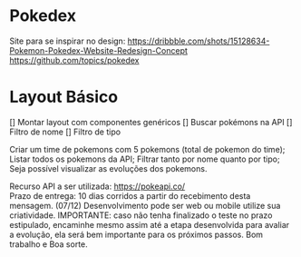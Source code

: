 # Pokedex

Site para se inspirar no design: 
https://dribbble.com/shots/15128634-Pokemon-Pokedex-Website-Redesign-Concept
https://github.com/topics/pokedex 

# Layout Básico 

[] Montar layout com componentes genéricos
[] Buscar pokémons na API
[] Filtro de nome
[] Filtro de tipo


Criar um time de pokemons com 5 pokemons (total de pokemon do time);
Listar todos os pokemons da API;
Filtrar tanto por nome quanto por tipo;
Seja possível visualizar as evoluções dos pokemons.

Recurso API a ser utilizada: https://pokeapi.co/  
Prazo de entrega: 10 dias corridos a partir do recebimento desta mensagem. (07/12)
Desenvolvimento pode ser web ou mobile utilize sua criatividade. 
IMPORTANTE: caso não tenha finalizado o teste no prazo estipulado, encaminhe mesmo assim até a etapa desenvolvida para avaliar a evolução, ela será bem importante para os próximos passos.
Bom trabalho e Boa sorte.